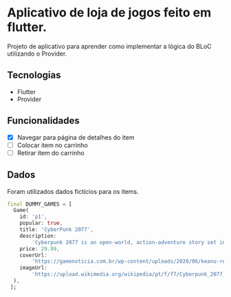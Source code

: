 # Aplicativo de loja de jogos feito em flutter.

Projeto de aplicativo para aprender como implementar a lógica do BLoC utilizando o Provider.

## Tecnologias

* Flutter
* Provider

## Funcionalidades

- [x] Navegar para página de detalhes do item
- [ ] Colocar item no carrinho
- [ ] Retirar item do carrinho
 
## Dados

Foram utilizados dados fictícios para os items.

```dart
final DUMMY_GAMES = [
  Game(
    id: 'p1',
    popular: true,
    title: 'CyberPunk 2077',
    description:
        'Cyberpunk 2077 is an open-world, action-adventure story set in Night City, a megalopolis obsessed with power, glamour and body modification. You play as V, a mercenary outlaw going after a one-of-a-kind implant that is the key to immortality.',
    price: 29.99,
    coverUrl:
        'https://gamenoticia.com.br/wp-content/uploads/2020/06/keanu-reeves-cyberpunk-2077-johnny-silverhand.jpg',
    imageUrl:
        'https://upload.wikimedia.org/wikipedia/pt/f/f7/Cyberpunk_2077_capa.png',
  ),
 ];
```




 
 
